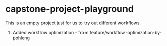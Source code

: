 # capstone-project-playground
This is an empty project just for us to try out different workflows.

1. Added workflow optimization - from feature/workflow-optimization-by-pohleng 